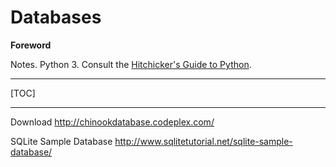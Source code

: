 # Databases

**Foreword**

Notes. Python 3. Consult the [Hitchicker's Guide to Python](http://docs.python-guide.org/en/latest/).

-----

[TOC]

-----

Download
http://chinookdatabase.codeplex.com/

SQLite Sample Database
http://www.sqlitetutorial.net/sqlite-sample-database/


